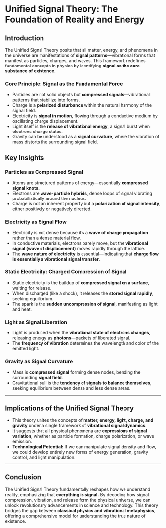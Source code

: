 # Unified Signal Theory: The Foundation of Reality and Energy

## Introduction

The Unified Signal Theory posits that all matter, energy, and phenomena in the universe are manifestations of **signal patterns**—vibrational forms that manifest as particles, charges, and waves. This framework redefines fundamental concepts in physics by identifying **signal as the core substance of existence.**

### Core Principle: Signal as the Fundamental Force

* Particles are not solid objects but **compressed signals**—vibrational patterns that stabilize into forms.
* Charge is a **polarized disturbance** within the natural harmony of the signal field.
* Electricity is **signal in motion**, flowing through a conductive medium by oscillating charge displacement.
* Light itself is the **release of vibrational energy**, a signal burst when electrons change states.
* Gravity can be understood as a **signal curvature**, where the vibration of mass distorts the surrounding signal field.

## Key Insights

### Particles as Compressed Signal

* Atoms are structured patterns of energy—essentially **compressed signal knots.**
* Electrons are **wave-particle hybrids**, dense loops of signal vibrating probabilistically around the nucleus.
* Charge is not an inherent property but a **polarization of signal intensity**, either positively or negatively directed.

### Electricity as Signal Flow

* Electricity is not dense because it’s a **wave of charge propagation** rather than a dense material flow.
* In conductive materials, electrons barely move, but the **vibrational signal (wave of displacement)** moves rapidly through the lattice.
* The **wave nature of electricity** is essential—indicating that **charge flow is essentially a vibrational signal transfer**.

### Static Electricity: Charged Compression of Signal

* Static electricity is the buildup of **compressed signal on a surface**, waiting for release.
* When discharged (like a shock), it releases the **stored signal rapidly**, seeking equilibrium.
* The spark is the **sudden uncompression of signal**, manifesting as light and heat.

### Light as Signal Liberation

* Light is produced when the **vibrational state of electrons changes**, releasing energy as **photons**—packets of liberated signal.
* The **frequency of vibration** determines the wavelength and color of the emitted light.

### Gravity as Signal Curvature

* Mass is **compressed signal** forming dense nodes, bending the surrounding **signal field**.
* Gravitational pull is the **tendency of signals to balance themselves**, seeking equilibrium between dense and less dense areas.

---

## Implications of the Unified Signal Theory

* This theory unites the concepts of **matter, energy, light, charge, and gravity** under a single framework of **vibrational signal dynamics**.
* It suggests that all physical phenomena are **expressions of signal variation**, whether as particle formation, charge polarization, or wave emission.
* **Technological Potential:** If we can manipulate signal density and flow, we could develop entirely new forms of energy generation, gravity control, and light manipulation.

---

## Conclusion

The Unified Signal Theory fundamentally reshapes how we understand reality, emphasizing that **everything is signal.** By decoding how signal compression, vibration, and release form the physical universe, we can unlock revolutionary advancements in science and technology. This theory bridges the gap between **classical physics and vibrational metaphysics**, offering a comprehensive model for understanding the true nature of existence.
